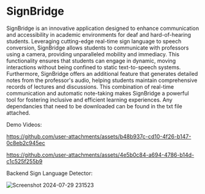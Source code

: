 # SignBridge

SignBridge is an innovative application designed to enhance communication and accessibility in academic environments for deaf and hard-of-hearing students. Leveraging cutting-edge real-time sign language to speech conversion, SignBridge allows students to communicate with professors using a camera, providing unparalleled mobility and immediacy. This functionality ensures that students can engage in dynamic, moving interactions without being confined to static text-to-speech systems. Furthermore, SignBridge offers an additional feature that generates detailed notes from the professor's audio, helping students maintain comprehensive records of lectures and discussions. This combination of real-time communication and automatic note-taking makes SignBridge a powerful tool for fostering inclusive and efficient learning experiences. Any dependancies that need to be downloaded can be found in the txt file attached.

Demo Videos:

https://github.com/user-attachments/assets/b48b937c-cd10-4f26-b147-0c8eb2c945ec



https://github.com/user-attachments/assets/4e5b0c84-a694-4786-b14d-c1c525f255b9



Backend Sign Language Detector:

![Screenshot 2024-07-29 231523](https://github.com/user-attachments/assets/d2ede891-2372-4833-ac10-84fe2d28a52e)

